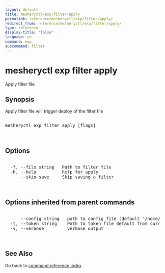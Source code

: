 ```yaml
---
layout: default
title: mesheryctl-exp-filter-apply
permalink: reference/mesheryctl/exp/filter/apply/
redirect_from: reference/mesheryctl/exp/filter/apply/
type: reference
display-title: "false"
language: en
command: exp
subcommand: filter
---
```


# mesheryctl exp filter apply

Apply filter file

## Synopsis

Apply filter file will trigger deploy of the filter file

<pre class='codeblock-pre'>
<div class='codeblock'>
mesheryctl exp filter apply [flags]

</div>
</pre> 

## Options

<pre class='codeblock-pre'>
<div class='codeblock'>
  -f, --file string   Path to filter file
  -h, --help          help for apply
      --skip-save     Skip saving a filter

</div>
</pre>

## Options inherited from parent commands

<pre class='codeblock-pre'>
<div class='codeblock'>
      --config string   path to config file (default "/home/admin-pc/.meshery/config.yaml")
  -t, --token string    Path to token file default from current context
  -v, --verbose         verbose output

</div>
</pre>

## See Also

Go back to [command reference index](/reference/mesheryctl/) 
